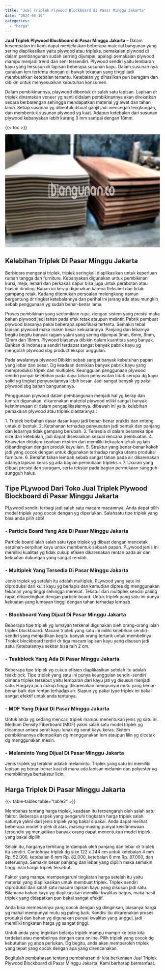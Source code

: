 ```yaml
---
title: "Jual Triplek Plywood Blockboard di Pasar Minggu Jakarta"
date: "2024-08-19"
categories: 
  - "harga"
---
```


**Jual Triplek Plywood Blockboard di Pasar Minggu Jakarta** – Dalam kesempatan ini kami dapat menjelaskan beberapa material bangunan yang sering diaplikasikan yaitu plywood atau tripleks. pemakaian plywood di dalam pembangunan sudah serring dijumpai, apalagi pemakaian plywood mampu menjadi trend dan seni tersendiri. Plywood sendiri yaitu lembaran kayu yang tersusun dr lapisan beberapa susunan kayu. Dalam susunan nya gunakan lem tertentu dengan di bawah tekanan yang tinggi jadi membuahkan ketebalan tertentu. Ketebalan yg dihasilkan pun beragam dan dibikin untuk menyesuaikan kebutuhan konsumen.

Dalam pembikinannya, playwood dibentuk dr salah satu lapisan. Lapisan dr triplek dinamakan veneer yg nanti didalam pembikinannya akan direkatkan secara berbarengan sehingga mendapatkan material yg awet dan tahan lama. Setiap susunan yg dibentuk dibuat ganjil jadi mencegah lengkungan, dan membentuk susunan plywood yg kuat. Adapun ketebalan dari susunan plywood kebanyakan lebih kurang 3 mm sampai dengan 18mm.

{{< toc >}}

![Jual Triplek Plywood Blockboard di Pasar Minggu Jakarta](/images/jual-triplek-murah-04.png)

## Kelebihan Triplek Di Pasar Minggu Jakarta

Berbicara mengenai triplek, triplek seringkali diaplikasikan untuk keperluan rumah tangga dan furniture. Kebanyakan digunakan untuk pembikinan kursi, meja, lemari dan perkakas dapur bisa juga untuk perabotan atau hiasan dinding. Bahan ini kerap digunakan karena fleksibel dan tidak gampang retak. Kadang ditemukan persoalan melengkung namun bergantung dr tingkat ketebalannya dan perihal ini jarang ada atau mungkin sebab penggunaan yg sudah benar-benar lama.

Proses pembikinan yang sedemikian rupa, dengan sistem yang presisi maka bahan plywood jadi tahan pada efek retak ataupun melintir. Pabrik pembuat plywood biasanya pakai beberapa spesifikasi tertentu. Semakin tebal lapisan plywood maka makin besar kekuatannya. Panjang dan lebarnya begitu begitu banyak ragam yakni yang sering dijumpai 3mm, 6mm, 9mm, 12mm dan 18mm. Plywood biasanya dibikin dalam kuantitas yang banyak. Bahkan di Indonesia sendiri terdapat sangat banyak pabrik kayu yg mengolah plywood sbg product ekspor unggulan.

Pada awalannya plywood Dibikin sebab sangat banyak kebutuhan papan yang lebar dan besar. Dg keadaan demikian banyak pabrik kayu yang memproduksi tripek dan multiplek. Keunggulan penggunaan plywood sendiri punyai kelebihan pada daya tahan penyusutan tidak serupa dg kayu solid yg tingkat penyusutannya lebih besar. Jadi sangat banyak yg pakai plywood sbg bahan bangunannya.

Penggunaan plywood dalam pembangunan menjadi hal yg kerap dan lumrah digunakan. dikarenakan material plywood miliki sangat banyak keistimewaan di dalam pengaplikasiannya. dibawah ini yaitu kelebihan pemakaian plywood atau triplek diantaranya :

1\. Triplek berbahan dasar dasar kayu jadi benar-benar praktis dan enteng untuk di bentuk. 2. Ketahanan terhadap penyusutan jadi bentuk dan panjang dan lebarnya tidak gampang berubah. 3. Tersedia di dalam beraneka tipe size dan ketebalan, jadi dapat disesuaikan sesuai rencana pembuatan. 4. Keawetan didalam keadaan ekstrim dan memiliki kekuatan tekuk yg lain dibandingkan dengan produk kayu lain. 5. Struktur yang benar-benar kokoh jadi yang cocok dengan untuk digunakan terhadap rangka utama produksi furniture. 6. Bersifat tahan lembab sebab sangat tahan pada air dikarenakan adanya lapisan keras yg ada bagian permukaan tripleks.< 7. Ukuran yang dibuat presisi dan seragam, serta tekstur pada bagian permukaan sungguh-sungguh halus.

## Tipe PLywood Dari Toko Jual Triplek Plywood Blockboard di Pasar Minggu Jakarta

PLywood sendiri terbagi jadi salah satu macam macamnya. Anda dapat pilih model triplek yang cocok dengan yg diperlukan. Salahsatu tipe triplek yang bisa anda pilih sbb!

### \- Particle Board Yang Ada Di Pasar Minggu Jakarta

Particle board ialah salah satu type triplek yg dibuat dengan mencetak serpihan-serpihan kayu untuk membentuk sebuah papan. PLywood jenis ini memiliki kualitas yg tidak cukup efisien dikarenakan rentan pada air dan kekuatan dukungan yang sangat rendah.

### \- Multiplek Yang Tersedia Di Pasar Minggu Jakarta

Jenis triplek yg setelah itu adalah multiplek. PLywood yang satu ini diproduksi dari kulit kayu yg berlapis dan kemudian dipres dg menggunakan tekanan yang tinggi sehingga merekat. Tekstur dari multiplek sendiri paling rapat dibandingkan dengan particle board. Untuk triplek yang satu ini punya kekuatan yang lumayan tinggi dengan tahan terhadap lembab.

### \- Blockboard Yang Dijual Di Pasar Minggu Jakarta

Beberapa tipe triplek yg lumayan terkenal digunakan oleh orang-orang ialah triplek blockboard. Macam triplek yang satu ini miliki kelebihan sendiri-sendiri yang menjadikan begitu banyak orang tertarik untuk membelinya. Triplek blockboard terdiri dr tiga macam lapisan kayu yang disusun jadi satu. Ketebalannya sekitar bisa raih 2 cm.

### \- Teakblock Yang Ada Di Pasar Minggu Jakarta

Beberapa tipe triplek yg cukup efisien diaplikasikan setelah itu adalah teakblock. Tipe triplek yang satu ini punya keunggulan sendiri-sendiri dimana triplek tersebut yaitu lembaran dari kayu jati yg disusun menjadi satu. Hargaya pun cukup tinggi dikarenakan mempunyai mutu yang benar-benar baik dan rentan terhadap air. Siapun yg pakai type triplek ini bakal sangat efektif untuk anda tentunya.

### \- MDF Yang Dijual Di Pasar Minggu Jakarta

Untuk anda yg sedang mencari triplek mampu menentukan jenis yg satu ini. Medium Density Fiberboard (MDF) yakni salah satu model triplek yg dicampur antara serat kayu lunak dg serat kayu keras. Sistem pembikinannya ditempelkan dg menggunakan lem ataupun lilin yg dicetak dg menggunakan mesin.

### \- Melaminto Yang Dijual Di Pasar Minggu Jakarta

Jenis triplek yg terakhir adalah melaminto. Triplek yang satu ini memiliki lapisan yg benar-benar kuat di mana ada lapisan melamin dan polyester yg membikinnya bertekstur licin.

## Harga Triplek Di Pasar Minggu Jakarta

{{< table-tables table="table2" >}}

Membahas tentang harga triplek, keadaan itu terpengaruh oleh salah satu faktor. Beberapa aspek yang pengaruhi tingkatan harga triplek salah satunya yakni dari jenis triplek yang bakal dipakai. Anda dapat melihat beberapa model triplek di atas, masing-masing punyai keistimewaan tersendiri yg menjadikan banyak orang dapat menentukan model triplek yang bakal dipilih.

Selain itu, harganya terhitung terdampak oleh panjang dan lebar dr triplek itu sendiri. Contohnya triplek dg size 122 x 244 cm untuk ketebalan 4 mm Rp. 52.000, ketebalan 6 mm Rp. 82.000, ketebalan 8 mm Rp. 87.000, dan seterusnya. Semakin besar panjang dan lebar yang dipilih maka semakin tinggi nilai harga triplek tersebut.

Faktor yang mampu mempengaruhi tingkatan harga setelah itu yaitu material yang diaplikasikan untuk membuat triplek. Triplek sendiri diproduksi dari salah satu macam lapisan kayu yang disusun jadi satu. Bilamana bahan kayu yg diaplikasikan memiliki kwalitas bagus, maka hasil triplek yang didapatkan pun bakal sangat efektif.

Anda bisa memesannya yang cocok dengan yg diinginkan, biasanya harga yg mahal mempunyai mutu yg paling baik. Kondisi itu dikarenakan proses produksi dan bahan yg digunakan punyai kwalitas yang unggul, jadi memiliki tingkatan harga yg sangat tinggi.

Untuk anda yang inginkan belanja triplek mampu mampir ke toko kita terdekat atau membelinya dengan cara online. Pilih triplek yang cocok dg kebutuhan yg anda perlukan. Dg begitu, anda akan memperoleh triplek yang tepat yang cocok dengan apa yang direncanakan.

Begitulah pembahasan tentang pembahasan dr kita berkenaan Jual Triplek Plywood Blockboard di Pasar Minggu Jakarta, Kami berharap bermanfaat.
